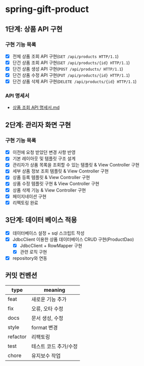 # spring-gift-product

## 1단계: 상품 API 구현

### 구현 기능 목록

+ [X] 전체 상품 조회 API 구현(`GET /api/products HTTP/1.1`)
+ [X] 단건 상품 조회 API 구현(`GET /api/products/{id} HTTP/1.1`)
+ [X] 단건 상품 생성 API 구현(`POST /api/products/ HTTP/1.1`)
+ [X] 단건 상품 수정 API 구현(`PUT /api/products/{id} HTTP/1.1`)
+ [X] 단건 상품 삭제 API 구현(`DELETE /api/products/{id} HTTP/1.1`)

### API 명세서
+ [상품 조회 API 명세서.md](document/%EC%83%81%ED%92%88%20%EC%A1%B0%ED%9A%8C%20API%20%EB%AA%85%EC%84%B8%EC%84%9C.md)

## 2단계: 관리자 화면 구현

### 구현 기능 목록

+ [X] 이전에 요청 받았던 변경 사항 반영
+ [X] 기본 레이아웃 및 템플릿 구조 설계
+ [X] 관리자가 상품 목록을 조회할 수 있는 템플릿 & View Controller 구현
+ [X] 세부 상품 정보 조회 템플릿 & View Controller 구현
+ [X] 상품 등록 템플릿 & View Controller 구현
+ [X] 상품 수정 템플릿 구현 & View Controller 구현
+ [X] 상품 삭제 기능 & View Controller 구현
+ [X] 페이지네이션 구현 
+ [X] 리펙토링 완료

## 3단계: 데이터 베이스 적용

+ [X] 데이터베이스 설정 + sql 스크립트 작성
+ [X] JdbcClient 이용한 상품 데이터베이스 CRUD 구현(ProductDao)
  + [X] JdbcClient + RowMapper 구현
  + [X] 관련 로직 구현
+ [X] repository와 연동

## 커밋 컨벤션

| type     | meaning      |
|----------|--------------|
| feat     | 새로운 기능 추가    |
| fix      | 오류, 오타 수정    |
| docs     | 문서 생성, 수정    |
| style    | format 변경    |
| refactor | 리팩토링         |
| test     | 테스트 코드 추가/수정 |
| chore    | 유지보수 작업      |